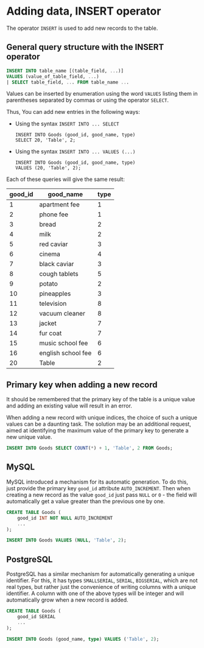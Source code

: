 # Adding data, INSERT operator

The operator `INSERT` is used to add new records to the table.

## General query structure with the INSERT operator

```sql
INSERT INTO table_name [(table_field, ...)]
VALUES (value_of_table_field, ...)
| SELECT table_field, ... FROM table_name ...
```

Values can be inserted by enumeration using the word `VALUES` listing them in parentheses separated by commas or using the operator `SELECT`.

Thus, You can add new entries in the following ways:

-   Using the syntax `INSERT INTO ... SELECT`

    ```sql-executable-Family-targetTable:Goods
    INSERT INTO Goods (good_id, good_name, type)
    SELECT 20, 'Table', 2;
    ```

-   Using the syntax `INSERT INTO ... VALUES (...)`

    ```sql-executable-Family-targetTable:Goods
    INSERT INTO Goods (good_id, good_name, type)
    VALUES (20, 'Table', 2);
    ```

Each of these queries will give the same result:

| good_id | good_name          | type |
| ------- | ------------------ | ---- |
| 1       | apartment fee      | 1    |
| 2       | phone fee          | 1    |
| 3       | bread              | 2    |
| 4       | milk               | 2    |
| 5       | red caviar         | 3    |
| 6       | cinema             | 4    |
| 7       | black caviar       | 3    |
| 8       | cough tablets      | 5    |
| 9       | potato             | 2    |
| 10      | pineapples         | 3    |
| 11      | television         | 8    |
| 12      | vacuum cleaner     | 8    |
| 13      | jacket             | 7    |
| 14      | fur coat           | 7    |
| 15      | music school fee   | 6    |
| 16      | english school fee | 6    |
| 20      | Table              | 2    |

## Primary key when adding a new record

It should be remembered that the primary key of the table is a unique value and adding an existing value will result in an error.

When adding a new record with unique indices, the choice of such a unique values can be a daunting task. The solution may be an additional request, aimed at identifying the maximum value of the primary key to generate a new unique value.

```sql
INSERT INTO Goods SELECT COUNT(*) + 1, 'Table', 2 FROM Goods;
```

## MySQL

MySQL introduced a mechanism for its automatic generation. To do this, just provide the primary key `good_id` attribute `AUTO_INCREMENT`.
Then when creating a new record as the value `good_id` just pass `NULL` or `0` - the field will automatically get a value greater than the previous one by one.

```sql
CREATE TABLE Goods (
	good_id INT NOT NULL AUTO_INCREMENT
	...
);
```

```sql
INSERT INTO Goods VALUES (NULL, 'Table', 2);
```

## PostgreSQL

PostgreSQL has a similar mechanism for automatically generating a unique identifier.
For this, it has types `SMALLSERIAL`, `SERIAL`, `BIGSERIAL`, which are not real types, but rather just the convenience of writing columns with a unique identifier.
A column with one of the above types will be integer and will automatically grow when a new record is added.

```sql
CREATE TABLE Goods (
	good_id SERIAL
	...
);
```

```sql
INSERT INTO Goods (good_name, type) VALUES ('Table', 2);
```
